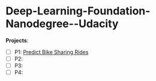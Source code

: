# Deep-Learning-Foundation-Nanodegree--Udacity

**Projects**: 
  - [ ] P1: [Predict Bike Sharing Rides](/P1-Predict_Bike_Sharing_Rides/DLND-your-first-network/dlnd-your-first-neural-network.ipynbb)   
  - [ ] P2: 
  - [ ] P3: 
  - [ ] P4: 
